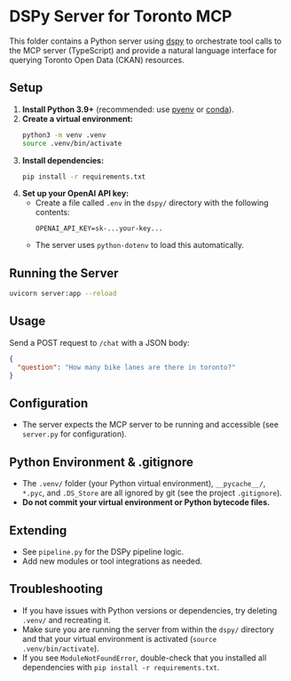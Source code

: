 # DSPy Server for Toronto MCP

This folder contains a Python server using [dspy](https://github.com/stanfordnlp/dspy) to orchestrate tool calls to the MCP server (TypeScript) and provide a natural language interface for querying Toronto Open Data (CKAN) resources.

## Setup

1. **Install Python 3.9+** (recommended: use [pyenv](https://github.com/pyenv/pyenv) or [conda](https://docs.conda.io/en/latest/)).
2. **Create a virtual environment:**
   ```sh
   python3 -m venv .venv
   source .venv/bin/activate
   ```
3. **Install dependencies:**
   ```sh
   pip install -r requirements.txt
   ```
4. **Set up your OpenAI API key:**
   - Create a file called `.env` in the `dspy/` directory with the following contents:
     ```
     OPENAI_API_KEY=sk-...your-key...
     ```
   - The server uses `python-dotenv` to load this automatically.

## Running the Server

```sh
uvicorn server:app --reload
```

## Usage

Send a POST request to `/chat` with a JSON body:

```json
{
  "question": "How many bike lanes are there in toronto?"
}
```

## Configuration

- The server expects the MCP server to be running and accessible (see `server.py` for configuration).

## Python Environment & .gitignore

- The `.venv/` folder (your Python virtual environment), `__pycache__/`, `*.pyc`, and `.DS_Store` are all ignored by git (see the project `.gitignore`).
- **Do not commit your virtual environment or Python bytecode files.**

## Extending

- See `pipeline.py` for the DSPy pipeline logic.
- Add new modules or tool integrations as needed.

## Troubleshooting

- If you have issues with Python versions or dependencies, try deleting `.venv/` and recreating it.
- Make sure you are running the server from within the `dspy/` directory and that your virtual environment is activated (`source .venv/bin/activate`).
- If you see `ModuleNotFoundError`, double-check that you installed all dependencies with `pip install -r requirements.txt`.
